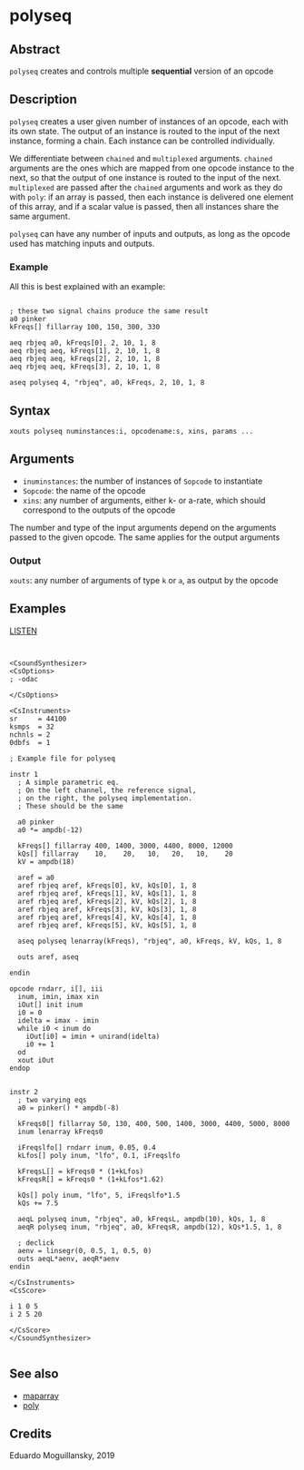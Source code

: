 # polyseq

## Abstract

`polyseq` creates and controls multiple **sequential** version of an opcode

## Description

`polyseq` creates a user given number of instances of an opcode, each with its own state.
The output of an instance is routed to the input of the next instance, forming a chain.
Each instance can be controlled individually.

We differentiate between `chained` and `multiplexed` arguments. `chained` arguments are
the ones which are mapped from one opcode instance to the next, so that the output of 
one instance is routed to the input of the next. `multiplexed` are passed after the 
`chained` arguments and work as they do with `poly`: if an array is passed, then each 
instance is delivered one element of this array, and if a scalar value is passed, then 
all instances share the same argument.

`polyseq` can have any number of inputs and outputs, as long as the opcode
used has matching inputs and outputs.     

### Example

All this is best explained with an example:

```csound

; these two signal chains produce the same result
a0 pinker
kFreqs[] fillarray 100, 150, 300, 330

aeq rbjeq a0, kFreqs[0], 2, 10, 1, 8
aeq rbjeq aeq, kFreqs[1], 2, 10, 1, 8
aeq rbjeq aeq, kFreqs[2], 2, 10, 1, 8
aeq rbjeq aeq, kFreqs[3], 2, 10, 1, 8

aseq polyseq 4, "rbjeq", a0, kFreqs, 2, 10, 1, 8
```

## Syntax

    xouts polyseq numinstances:i, opcodename:s, xins, params ...
    
## Arguments

* `inuminstances`: the number of instances of `Sopcode` to instantiate
* `Sopcode`: the name of the opcode
* `xins`: any number of arguments, either k- or a-rate, which should correspond
          to the outputs of the opcode

The number and type of the input arguments depend on the arguments passed to the 
given opcode. The same applies for the output arguments

### Output

`xouts`: any number of arguments of type `k` or `a`, as output by the opcode


## Examples

[LISTEN](https://raw.githubusercontent.com/gesellkammer/csound-plugins/master/src/poly/examples/polyseq.mp3)

```csound


<CsoundSynthesizer>
<CsOptions>
; -odac           

</CsOptions>

<CsInstruments>
sr     = 44100
ksmps  = 32
nchnls = 2
0dbfs  = 1

; Example file for polyseq

instr 1
  ; A simple parametric eq.
  ; On the left channel, the reference signal,
  ; on the right, the polyseq implementation.
  ; These should be the same

  a0 pinker
  a0 *= ampdb(-12)
  
  kFreqs[] fillarray 400, 1400, 3000, 4400, 8000, 12000
  kQs[] fillarray    10,    20,   10,   20,   10,    20
  kV = ampdb(18)
  
  aref = a0
  aref rbjeq aref, kFreqs[0], kV, kQs[0], 1, 8
  aref rbjeq aref, kFreqs[1], kV, kQs[1], 1, 8
  aref rbjeq aref, kFreqs[2], kV, kQs[2], 1, 8
  aref rbjeq aref, kFreqs[3], kV, kQs[3], 1, 8
  aref rbjeq aref, kFreqs[4], kV, kQs[4], 1, 8
  aref rbjeq aref, kFreqs[5], kV, kQs[5], 1, 8

  aseq polyseq lenarray(kFreqs), "rbjeq", a0, kFreqs, kV, kQs, 1, 8

  outs aref, aseq
  
endin

opcode rndarr, i[], iii
  inum, imin, imax xin 
  iOut[] init inum 
  i0 = 0
  idelta = imax - imin
  while i0 < inum do 
    iOut[i0] = imin + unirand(idelta)
    i0 += 1
  od 
  xout iOut
endop


instr 2
  ; two varying eqs
  a0 = pinker() * ampdb(-8)

  kFreqs0[] fillarray 50, 130, 400, 500, 1400, 3000, 4400, 5000, 8000
  inum lenarray kFreqs0

  iFreqslfo[] rndarr inum, 0.05, 0.4
  kLfos[] poly inum, "lfo", 0.1, iFreqslfo

  kFreqsL[] = kFreqs0 * (1+kLfos)
  kFreqsR[] = kFreqs0 * (1+kLfos*1.62)

  kQs[] poly inum, "lfo", 5, iFreqslfo*1.5
  kQs += 7.5

  aeqL polyseq inum, "rbjeq", a0, kFreqsL, ampdb(10), kQs, 1, 8
  aeqR polyseq inum, "rbjeq", a0, kFreqsR, ampdb(12), kQs*1.5, 1, 8

  ; declick
  aenv = linsegr(0, 0.5, 1, 0.5, 0)
  outs aeqL*aenv, aeqR*aenv
endin
      
</CsInstruments>
<CsScore>

i 1 0 5
i 2 5 20

</CsScore>
</CsoundSynthesizer>


```

## See also

* [maparray](http://www.csounds.com/manual/html/maparray.html)
* [poly](poly.md)

## Credits

Eduardo Moguillansky, 2019
